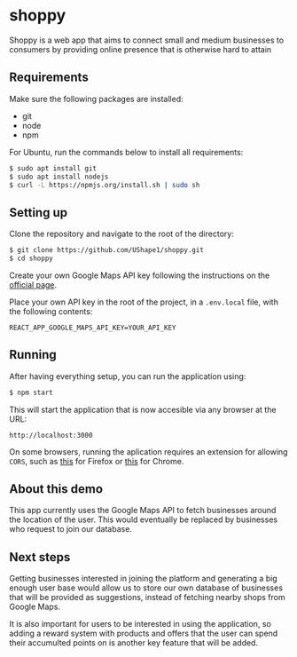 # shoppy 

Shoppy is a web app that aims to connect small and medium businesses to consumers by providing online presence that is otherwise hard to attain
## Requirements

Make sure the following packages are installed:
* git
* node 
* npm 

For Ubuntu, run the commands below to install all requirements:

```bash
$ sudo apt install git
$ sudo apt install nodejs
$ curl -L https://npmjs.org/install.sh | sudo sh 
```

## Setting up

Clone the repository and navigate to the root of the directory:

```bash
$ git clone https://github.com/UShape1/shoppy.git
$ cd shoppy
```

Create your own Google Maps API key following the instructions on the [official page](https://developers.google.com/maps/documentation/javascript/get-api-key).

Place your own API key in the root of the project, in a ``.env.local`` file, with the following contents:

```
REACT_APP_GOOGLE_MAPS_API_KEY=YOUR_API_KEY
```

## Running
After having everything setup, you can run the application using:

```bash
$ npm start
```

This will start the application that is now accesible via any browser at the URL:

```
http://localhost:3000
```

On some browsers, running the aplication requires an extension for allowing ``CORS``, such as [this](https://addons.mozilla.org/en-US/firefox/addon/access-control-allow-origin/) for Firefox or [this](https://chrome.google.com/webstore/detail/allow-cors-access-control/lhobafahddgcelffkeicbaginigeejlf) for Chrome.

## About this demo

This app currently uses the Google Maps API to fetch businesses around the location of the user. This would eventually be replaced by businesses who request to join our database.

## Next steps

Getting businesses interested in joining the platform and generating a big enough user base would allow us to store our own database of businesses that will be provided as suggestions, instead of fetching nearby shops from Google Maps.

It is also important for users to be interested in using the application, so adding a reward system with products and offers that the user can spend their accumulted points on is another key feature that will be added.
